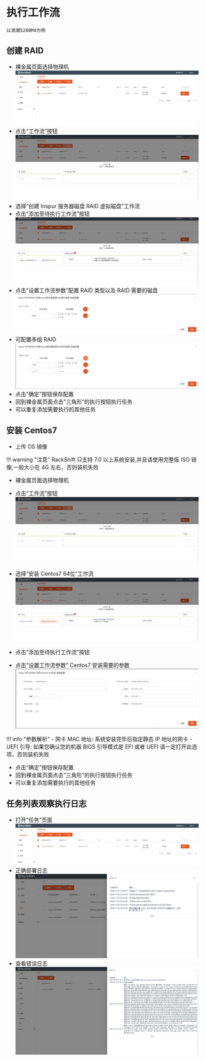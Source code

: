 # 执行工作流
    以浪潮5280M4为例

## 创建 RAID
- 裸金属页面选择物理机
![runnob](./static/wizard/select_raid_machine.jpg)
- 点击“工作流”按钮
![runnob](./static/wizard/run-workflow.jpg)
- 选择“创建 Inspur 服务器磁盘 RAID 虚拟磁盘”工作流
- 点击“添加至待执行工作流”按钮
![runnob](./static/wizard/run-workflow2.jpg)
- 点击“设置工作流参数”配置 RAID 类型以及 RAID 需要的磁盘
![runnob](./static/wizard/raid_config.jpg)
- 可配置多组 RAID
![runnob](./static/wizard/multi_raid_config.jpg)
- 点击“确定”按钮保存配置
- 回到裸金属页面点击”三角形“的执行按钮执行任务
- 可以重复添加需要执行的其他任务

## 安装 Centos7
- 上传 OS 镜像

!!! warning "注意"
    RackShift 只支持 7.0 以上系统安装,并且请使用完整版 ISO 镜像,一般大小在 4G 左右，否则装机失败
    
- 裸金属页面选择物理机
- 点击“工作流”按钮
![runnob](./static/wizard/run-workflow.jpg)
- 选择“安装 Centos7 64位”工作流
![runnob](./static/wizard/select_centos.jpg)

- 点击“添加至待执行工作流”按钮

- 点击“设置工作流参数” Centos7 安装需要的参数
![runnob](./static/wizard/centos_config.jpg)

!!! info "参数解析"
    - 网卡 MAC 地址: 系统安装完毕后指定静态 IP 地址的网卡
    - UEFI 引导: 如果您确认您的机器 BIOS 引导模式是 EFI 或者 UEFI 请一定打开此选项，否则装机失败
    
 - 点击“确定”按钮保存配置
- 回到裸金属页面点击”三角形“的执行按钮执行任务
- 可以重复添加需要执行的其他任务


## 任务列表观察执行日志

- 打开“任务”页面
![runnob](./static/wizard/task.jpg)
- 正确部署日志
![runnob](./static/wizard/log-success.jpg)
- 查看错误日志
![runnob](./static/wizard/log.jpg)